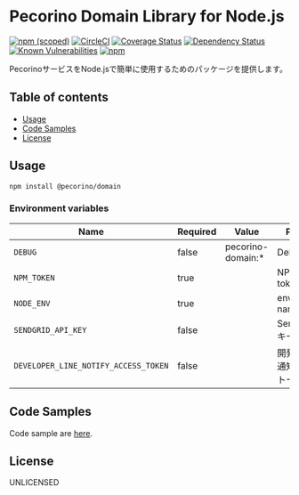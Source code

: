 # Pecorino Domain Library for Node.js

[![npm (scoped)](https://img.shields.io/npm/v/@pecorino/domain.svg)](https://www.npmjs.com/package/@pecorino/domain)
[![CircleCI](https://circleci.com/gh/pecorino-jp/domain.svg?style=svg)](https://circleci.com/gh/pecorino-jp/domain)
[![Coverage Status](https://coveralls.io/repos/github/pecorino-jp/domain/badge.svg?branch=master)](https://coveralls.io/github/pecorino-jp/domain?branch=master)
[![Dependency Status](https://img.shields.io/david/pecorino-jp/domain.svg)](https://david-dm.org/pecorino-jp/domain)
[![Known Vulnerabilities](https://snyk.io/test/github/pecorino-jp/domain/badge.svg?targetFile=package.json)](https://snyk.io/test/github/pecorino-jp/domain?targetFile=package.json)
[![npm](https://img.shields.io/npm/dm/@pecorino/domain.svg)](https://nodei.co/npm/@pecorino/domain/)

PecorinoサービスをNode.jsで簡単に使用するためのパッケージを提供します。

## Table of contents

* [Usage](#usage)
* [Code Samples](#code-samples)
* [License](#license)

## Usage

```shell
npm install @pecorino/domain
```

### Environment variables

| Name                                 | Required | Value             | Purpose           |
|--------------------------------------|----------|-------------------|-------------------|
| `DEBUG`                              | false    | pecorino-domain:* | Debug             |
| `NPM_TOKEN`                          | true     |                   | NPM auth token    |
| `NODE_ENV`                           | true     |                   | environment name  |
| `SENDGRID_API_KEY`                   | false    |                   | SendGridAPIキー     |
| `DEVELOPER_LINE_NOTIFY_ACCESS_TOKEN` | false    |                   | 開発者LINE通知アクセストークン |

## Code Samples

Code sample are [here](https://github.com/pecorino-jp/domain/tree/master/example).

## License

UNLICENSED
